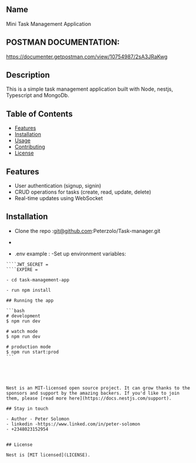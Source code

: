 

## Name
 Mini Task Management Application

 ## POSTMAN DOCUMENTATION:
   https://documenter.getpostman.com/view/10754987/2sA3JRaKwg
   

## Description
This is a simple task management application built with Node, nestjs, Typescript and MongoDb.

## Table of Contents

- [Features](#features)
- [Installation](#installation)
- [Usage](#usage)
- [Contributing](#contributing)
- [License](#license)


## Features

- User authentication (signup, signin)
- CRUD operations for tasks (create, read, update, delete)
- Real-time updates using WebSocket


## Installation

- Clone the repo :git@github.com:Peterzolo/Task-manager.git
- ```bash


- .env example : -Set up environment variables:
````MONGODB_URI = 
````JWT_SECRET =
````EXPIRE =

- cd task-management-app

- run npm install

## Running the app

```bash
# development
$ npm run dev

# watch mode
$ npm run dev

# production mode
$ npm run start:prod
```





Nest is an MIT-licensed open source project. It can grow thanks to the sponsors and support by the amazing backers. If you'd like to join them, please [read more here](https://docs.nestjs.com/support).

## Stay in touch

- Author - Peter Solomon
- linkedin -https://www.linked.com/in/peter-solomon
- +2348023152954


## License

Nest is [MIT licensed](LICENSE).
